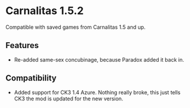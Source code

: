 # Carnalitas 1.5.2

Compatible with saved games from Carnalitas 1.5 and up.

## Features

* Re-added same-sex concubinage, because Paradox added it back in.

## Compatibility

* Added support for CK3 1.4 Azure. Nothing really broke, this just tells CK3 the mod is updated for the new version.